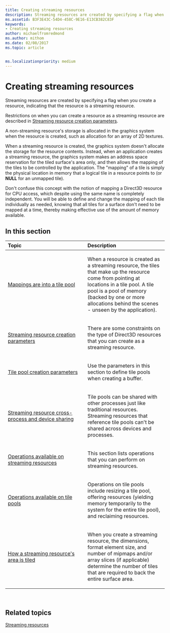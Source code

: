 ```yaml
---
title: Creating streaming resources
description: Streaming resources are created by specifying a flag when you create a resource, indicating that the resource is a streaming resource.
ms.assetid: B3F3E43C-54D4-458C-9E16-E13CB382C83F
keywords:
- Creating streaming resources
author: michaelfromredmond
ms.author: mithom
ms.date: 02/08/2017
ms.topic: article


ms.localizationpriority: medium
---
```


# Creating streaming resources


Streaming resources are created by specifying a flag when you create a resource, indicating that the resource is a streaming resource.

Restrictions on when you can create a resource as a streaming resource are described in [Streaming resource creation parameters](streaming-resource-creation-parameters.md).

A non-streaming resource's storage is allocated in the graphics system when the resource is created, such as allocation for an array of 2D textures.

When a streaming resource is created, the graphics system doesn't allocate the storage for the resource contents. Instead, when an application creates a streaming resource, the graphics system makes an address space reservation for the tiled surface's area only, and then allows the mapping of the tiles to be controlled by the application. The "mapping" of a tile is simply the physical location in memory that a logical tile in a resource points to (or **NULL** for an unmapped tile).

Don't confuse this concept with the notion of mapping a Direct3D resource for CPU access, which despite using the same name is completely independent. You will be able to define and change the mapping of each tile individually as needed, knowing that all tiles for a surface don't need to be mapped at a time, thereby making effective use of the amount of memory available.

## <span id="in-this-section"></span>In this section


<table>
<colgroup>
<col width="50%" />
<col width="50%" />
</colgroup>
<thead>
<tr class="header">
<th align="left">Topic</th>
<th align="left">Description</th>
</tr>
</thead>
<tbody>
<tr class="odd">
<td align="left"><p><a href="mappings-are-into-a-tile-pool.md">Mappings are into a tile pool</a></p></td>
<td align="left"><p>When a resource is created as a streaming resource, the tiles that make up the resource come from pointing at locations in a tile pool. A tile pool is a pool of memory (backed by one or more allocations behind the scenes - unseen by the application).</p></td>
</tr>
<tr class="even">
<td align="left"><p><a href="streaming-resource-creation-parameters.md">Streaming resource creation parameters</a></p></td>
<td align="left"><p>There are some constraints on the type of Direct3D resources that you can create as a streaming resource.</p></td>
</tr>
<tr class="odd">
<td align="left"><p><a href="tile-pool-creation-parameters.md">Tile pool creation parameters</a></p></td>
<td align="left"><p>Use the parameters in this section to define tile pools when creating a buffer.</p></td>
</tr>
<tr class="even">
<td align="left"><p><a href="streaming-resource-cross-process-and-device-sharing.md">Streaming resource cross-process and device sharing</a></p></td>
<td align="left"><p>Tile pools can be shared with other processes just like traditional resources. Streaming resources that reference tile pools can't be shared across devices and processes.</p></td>
</tr>
<tr class="odd">
<td align="left"><p><a href="operations-available-on-streaming-resources.md">Operations available on streaming resources</a></p></td>
<td align="left"><p>This section lists operations that you can perform on streaming resources.</p></td>
</tr>
<tr class="even">
<td align="left"><p><a href="operations-available-on-tile-pools.md">Operations available on tile pools</a></p></td>
<td align="left"><p>Operations on tile pools include resizing a tile pool, offering resources (yielding memory temporarily to the system for the entire tile pool), and reclaiming resources.</p></td>
</tr>
<tr class="odd">
<td align="left"><p><a href="how-a-streaming-resource-s-area-is-tiled.md">How a streaming resource's area is tiled</a></p></td>
<td align="left"><p>When you create a streaming resource, the dimensions, format element size, and number of mipmaps and/or array slices (if applicable) determine the number of tiles that are required to back the entire surface area.</p></td>
</tr>
</tbody>
</table>

 

## <span id="related-topics"></span>Related topics


[Streaming resources](streaming-resources.md)

 

 




